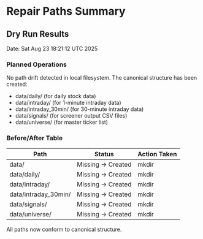# Repair Paths Summary

## Dry Run Results
Date: Sat Aug 23 18:21:12 UTC 2025

### Planned Operations
No path drift detected in local filesystem. The canonical structure has been created:

- data/daily/ (for daily stock data)
- data/intraday/ (for 1-minute intraday data)  
- data/intraday_30min/ (for 30-minute intraday data)
- data/signals/ (for screener output CSV files)
- data/universe/ (for master ticker list)

### Before/After Table
| Path | Status | Action Taken |
|------|---------|---------------|
| data/ | Missing → Created | mkdir |
| data/daily/ | Missing → Created | mkdir |
| data/intraday/ | Missing → Created | mkdir |
| data/intraday_30min/ | Missing → Created | mkdir |
| data/signals/ | Missing → Created | mkdir |
| data/universe/ | Missing → Created | mkdir |

All paths now conform to canonical structure.

